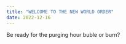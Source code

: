 ```yaml
---
title: "WELCOME TO THE NEW WORLD ORDER"
date: 2022-12-16
---
```

Be ready for the purging hour
buble or burn?
